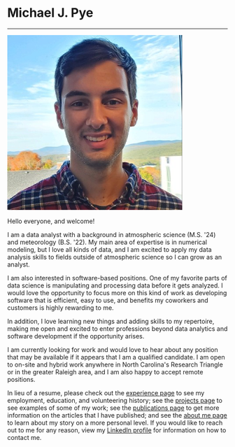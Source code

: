 # **Michael J. Pye**

---

![headshot](_static/headshot.jpg)

Hello everyone, and welcome! 

I am a data analyst with a background in atmospheric science (M.S. '24) and meteorology (B.S. '22). My main area of expertise is in numerical modeling, but I love all kinds of data, and I am excited to apply my data analysis skills to fields outside of atmospheric science so I can grow as an analyst. 

I am also interested in software-based positions. One of my favorite parts of data science is manipulating and processing data before it gets analyzed. I would love the opportunity to focus more on this kind of work as developing software that is efficient, easy to use, and benefits my coworkers and customers is highly rewarding to me.

In addition, I love learning new things and adding skills to my repertoire, making me open and excited to enter professions beyond data analytics and software development if the opportunity arises.

I am currently looking for work and would love to hear about any position that may be available if it appears that I am a qualified candidate. I am open to on-site and hybrid work anywhere in North Carolina's Research Triangle or in the greater Raleigh area, and I am also happy to accept remote positions.

In lieu of a resume, please check out the [experience page](experience.md) to see my employment, education, and volunteering history; see the [projects page](projects.md) to see examples of some of my work; see the [publications page](publications.md) to get more information on the articles that I have published; and see the [about me page](about_me.md) to learn about my story on a more personal level. If you would like to reach out to me for any reason, view my [LinkedIn profile](https://www.linkedin.com/in/michael-pye/) for information on how to contact me. 



























































































